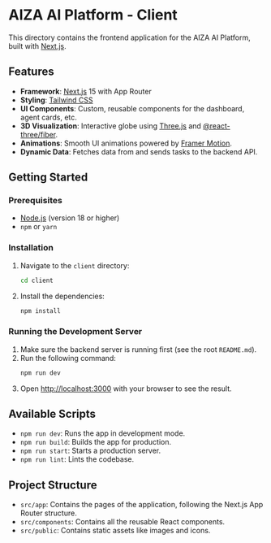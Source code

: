 # AIZA AI Platform - Client

This directory contains the frontend application for the AIZA AI Platform, built with [Next.js](https://nextjs.org/).

## Features

-   **Framework**: [Next.js](https://nextjs.org/) 15 with App Router
-   **Styling**: [Tailwind CSS](https://tailwindcss.com/)
-   **UI Components**: Custom, reusable components for the dashboard, agent cards, etc.
-   **3D Visualization**: Interactive globe using [Three.js](https://threejs.org/) and [@react-three/fiber](https://docs.pmnd.rs/react-three-fiber/getting-started/introduction).
-   **Animations**: Smooth UI animations powered by [Framer Motion](https://www.framer.com/motion/).
-   **Dynamic Data**: Fetches data from and sends tasks to the backend API.

## Getting Started

### Prerequisites

-   [Node.js](https://nodejs.org/en/) (version 18 or higher)
-   `npm` or `yarn`

### Installation

1.  Navigate to the `client` directory:
    ```bash
    cd client
    ```
2.  Install the dependencies:
    ```bash
    npm install
    ```

### Running the Development Server

1.  Make sure the backend server is running first (see the root `README.md`).
2.  Run the following command:
    ```bash
    npm run dev
    ```
3.  Open [http://localhost:3000](http://localhost:3000) with your browser to see the result.

## Available Scripts

-   `npm run dev`: Runs the app in development mode.
-   `npm run build`: Builds the app for production.
-   `npm run start`: Starts a production server.
-   `npm run lint`: Lints the codebase.

## Project Structure

-   `src/app`: Contains the pages of the application, following the Next.js App Router structure.
-   `src/components`: Contains all the reusable React components.
-   `src/public`: Contains static assets like images and icons.
